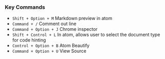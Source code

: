 ### Key Commands

- `Shift + Option + M` Markdown preview in atom
- `Command + /` Comment out line
- `Command + Option + J` Chrome inspector
- `Shift + Control + L` In atom, allows user to select the document type for code hinting
- `Control + Option + B` Atom Beautify
- `Command + Option + U` View Source
